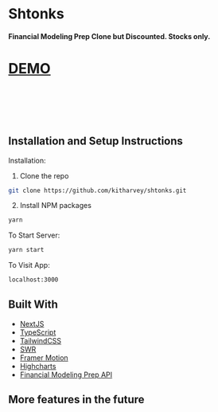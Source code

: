 # Shtonks

#### Financial Modeling Prep Clone but Discounted. Stocks only.
# [DEMO](https://unswish.kitharvey.vercel.app/)

<br/>
<br/>
<br/>
<br/>

## Installation and Setup Instructions

Installation:

1. Clone the repo

```sh
git clone https://github.com/kitharvey/shtonks.git

```
2. Install NPM packages

```sh
yarn
```


To Start Server:

```sh 
yarn start
```



To Visit App:

```sh 
localhost:3000
```


## Built With

- [NextJS](https://nextjs.org/)
- [TypeScript](https://www.typescriptlang.org/)
- [TailwindCSS](https://tailwindcss.com/)
- [SWR](https://swr.vercel.app/)
- [Framer Motion](https://www.framer.com/api/motion/)
- [Highcharts](https://www.highcharts.com/)
- [Financial Modeling Prep API](https://financialmodelingprep.com/developer/docs)


## More features in the future
